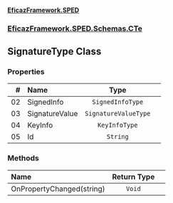 #### [EficazFramework.SPED](EficazFrameworkSPED.md 'EficazFramework SPED')
### [EficazFramework.SPED.Schemas.CTe](EficazFramework.SPED.Schemas.CTe.md 'EficazFramework.SPED.Schemas.CTe')

## SignatureType Class
### Properties

| # | Name | Type | |
| ---: | :--- | :---: | :--- |
| 02 | SignedInfo | `SignedInfoType` |  |
| 03 | SignatureValue | `SignatureValueType` |  |
| 04 | KeyInfo | `KeyInfoType` |  |
| 05 | Id | `String` |  |
### Methods

| Name | Return Type | |
| :--- | :---: | :--- |
| OnPropertyChanged(string) | `Void` |  |
